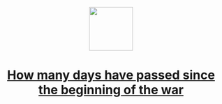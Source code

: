  <p align="center">
        <a href="index.html"><img src="https://vectorflags.s3.amazonaws.com/flags/ua-wave-01.png" height="100px">
    <h1 align="center"> <a href="https://wwfyb3nsyxyg.github.io/warcounter/">How many days have passed since the beginning of the war</h1>
    <br></a>
</p>

